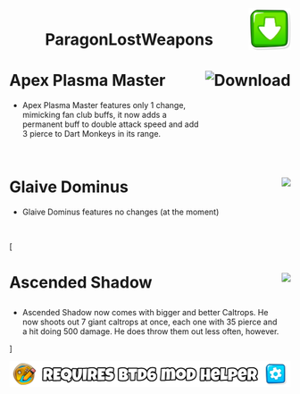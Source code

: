 <a href="">
    <img align="right" height="75" src="https://raw.githubusercontent.com/gurrenm3/BTD-Mod-Helper/master/BloonsTD6%20Mod%20Helper/Resources/DownloadBtn.png">
</a>

<h1 align="center">ParagonLostWeapons</h1>

<h1 align="left">Apex Plasma Master
<img align="right" alt="Download" height="155" src="https://static.wikia.nocookie.net/b__/images/b/b8/Paragon-ApexPlasmaMaster.png/revision/latest/scale-to-width-down/350?cb=20210726020749&path-prefix=bloons">
</h1>
<ul>
  <li>Apex Plasma Master features only 1 change, mimicking fan club buffs, it now adds a permanent buff to double attack speed and add 3 pierce to Dart Monkeys in its range.</li>
</ul>

<br>

<h1 align="left">Glaive Dominus
<img align="right" height="155" src="https://static.wikia.nocookie.net/b__/images/2/2c/ParagonGlaiveDominus.png/revision/latest/scale-to-width-down/350?cb=20210726020750&path-prefix=bloons">
</h1>
<ul>
  <li> Glaive Dominus features no changes (at the moment) </li>
</ul>

<br>

[<h1 align="left">Ascended Shadow
<img align="right" height="155" src="https://static.wikia.nocookie.net/b__/images/c/c8/Paragon-AscendedShadow.png/revision/latest/scale-to-width-down/350?cb=20211014000328&path-prefix=bloons">
</h1>
<ul>
  <li> Ascended Shadow now comes with bigger and better Caltrops. He now shoots out 7 giant caltrops at once, each one with 35 pierce and a hit doing 500 damage. He does throw them out less often, however.</li>
</ul>]


[![Requires BTD6 Mod Helper](https://raw.githubusercontent.com/gurrenm3/BTD-Mod-Helper/master/banner.png)](https://github.com/gurrenm3/BTD-Mod-Helper#readme)
